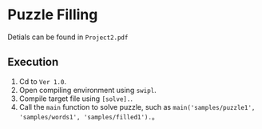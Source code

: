# Puzzle Filling

Detials can be found in `Project2.pdf`

## Execution

1. Cd to `Ver 1.0`.
2. Open compiling environment using `swipl`.
3. Compile target file using `[solve].`.
4. Call the `main` function to solve puzzle, such as `main('samples/puzzle1', 'samples/words1', 'samples/filled1').`。